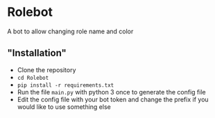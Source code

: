 # Rolebot
A bot to allow changing role name and color

## "Installation"
- Clone the repository
- `cd Rolebot`
- `pip install -r requirements.txt`
- Run the file `main.py` with python 3 once to generate the config file
- Edit the config file with your bot token and change the prefix if you would like to use something else
